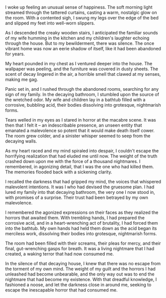 I woke up feeling an unusual sense of happiness. The soft morning light streamed through the tattered curtains, casting a warm, nostalgic glow on the room. With a contented sigh, I swung my legs over the edge of the bed and slipped my feet into well-worn slippers.

As I descended the creaky wooden stairs, I anticipated the familiar sounds of my wife humming in the kitchen and my children's laughter echoing through the house. But to my bewilderment, there was silence. The once vibrant home was now an eerie shadow of itself, like it had been abandoned for years.

My heart pounded in my chest as I ventured deeper into the house. The wallpaper was peeling, and the furniture was covered in dusty sheets. The scent of decay lingered in the air, a horrible smell that clawed at my senses, making me gag.

Panic set in, and I rushed through the abandoned rooms, searching for any sign of my family. In the decaying bathroom, I stumbled upon the source of the wretched odor. My wife and children lay in a bathtub filled with a corrosive, bubbling acid, their bodies dissolving into grotesque, nightmarish forms.

Tears welled in my eyes as I stared in horror at the macabre scene. It was then that I felt it – an indescribable presence, an unseen entity that emanated a malevolence so potent that it would make death itself cower. The room grew colder, and a sinister whisper seemed to seep from the decaying walls.

As my heart raced and my mind spiraled into despair, I couldn't escape the horrifying realization that had eluded me until now. The weight of the truth crashed down upon me with the force of a thousand nightmares. I remembered, in agonizing detail, that I was the one who had killed them. The memories flooded back with a sickening clarity.

I recalled the darkness that had gripped my mind, the voices that whispered malevolent intentions. It was I who had devised the gruesome plan. I had lured my family into that decaying bathroom, the very one I now stood in, with promises of a surprise. Their trust had been betrayed by my own malevolence.

I remembered the agonized expressions on their faces as they realized the horrors that awaited them. With trembling hands, I had prepared the corrosive acid, and in a heart-wrenching act of brutality, I had forced them into the bathtub. My own hands had held them down as the acid began its merciless work, dissolving their bodies into grotesque, nightmarish forms.

The room had been filled with their screams, their pleas for mercy, and their final, gut-wrenching gasps for breath. It was a living nightmare that I had created, a waking terror that had now consumed me.

In the silence of that decaying house, I knew that there was no escape from the torment of my own mind. The weight of my guilt and the horrors I had unleashed had become unbearable, and the only way out was to end the nightmare that had become my existence. With that dreadful knowledge, I fashioned a noose, and let the darkness close in around me, seeking to escape the inescapable horror that had consumed me.